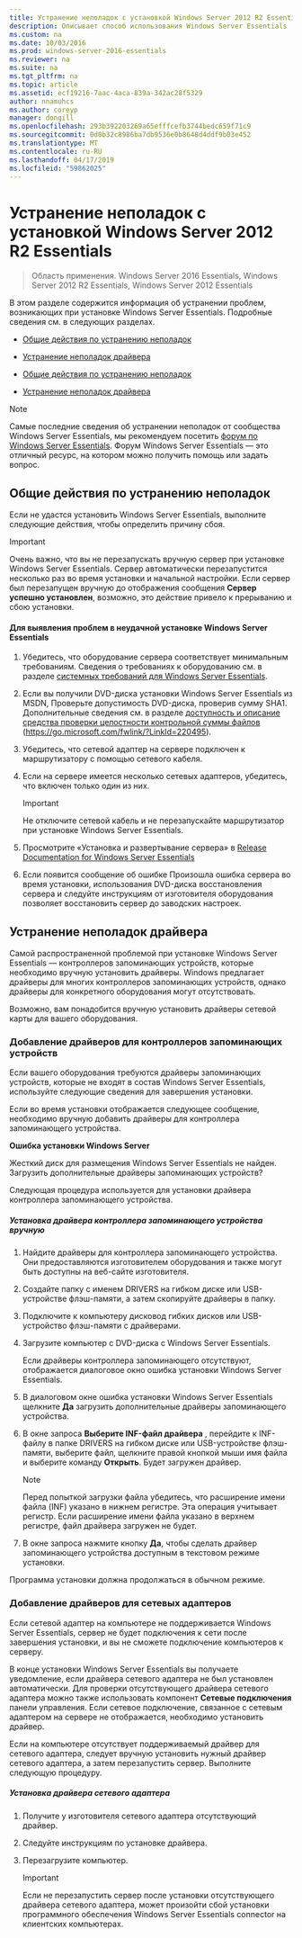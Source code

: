 ```yaml
---
title: Устранение неполадок с установкой Windows Server 2012 R2 Essentials
description: Описывает способ использования Windows Server Essentials
ms.custom: na
ms.date: 10/03/2016
ms.prod: windows-server-2016-essentials
ms.reviewer: na
ms.suite: na
ms.tgt_pltfrm: na
ms.topic: article
ms.assetid: ecf19216-7aac-4aca-839a-342ac28f5329
author: nnamuhcs
ms.author: coreyp
manager: dongill
ms.openlocfilehash: 293b392203269a65efffcefb3744bedc659f71c9
ms.sourcegitcommit: 0d0b32c8986ba7db9536e0b8648d4ddf9b03e452
ms.translationtype: MT
ms.contentlocale: ru-RU
ms.lasthandoff: 04/17/2019
ms.locfileid: "59862025"
---
```

# <a name="troubleshoot-windows-server-essentials-installation"></a>Устранение неполадок с установкой Windows Server 2012 R2 Essentials

>Область применения. Windows Server 2016 Essentials, Windows Server 2012 R2 Essentials, Windows Server 2012 Essentials

В этом разделе содержится информация об устранении проблем, возникающих при установке Windows Server Essentials. Подробные сведения см. в следующих разделах.  
  

-   [Общие действия по устранению неполадок](Troubleshoot-Windows-Server-Essentials-installation.md#BKMK_GeneralTroubleshootingSteps)  
  
-   [Устранение неполадок драйвера](Troubleshoot-Windows-Server-Essentials-installation.md#BKMK_TroubleshootDrivers)  

-   [Общие действия по устранению неполадок](Troubleshoot-Windows-Server-Essentials-installation.md#BKMK_GeneralTroubleshootingSteps)  
  
-   [Устранение неполадок драйвера](Troubleshoot-Windows-Server-Essentials-installation.md#BKMK_TroubleshootDrivers)  

  
> [!NOTE]
>  Самые последние сведения об устранении неполадок от сообщества Windows Server Essentials, мы рекомендуем посетить [форум по Windows Server Essentials](https://social.technet.microsoft.com/Forums/winserveressentials/threads). Форум Windows Server Essentials — это отличный ресурс, на котором можно получить помощь или задать вопрос.  
  
##  <a name="BKMK_GeneralTroubleshootingSteps"></a> Общие действия по устранению неполадок  
 Если не удастся установить Windows Server Essentials, выполните следующие действия, чтобы определить причину сбоя.  
  
> [!IMPORTANT]
>  Очень важно, что вы не перезапускать вручную сервер при установке Windows Server Essentials. Сервер автоматически перезапустится несколько раз во время установки и начальной настройки. Если сервер был перезапущен вручную до отображения сообщения **Сервер успешно установлен**, возможно, это действие привело к прерыванию и сбою установки.  
  
#### <a name="to-identify-issues-in-a-failed-installation-of-windows-server-essentials"></a>Для выявления проблем в неудачной установке Windows Server Essentials  
  
1.  Убедитесь, что оборудование сервера соответствует минимальным требованиям. Сведения о требованиях к оборудованию см. в разделе [системных требований для Windows Server Essentials](../get-started/system-requirements.md).  
  
2.  Если вы получили DVD-диска установки Windows Server Essentials из MSDN, Проверьте допустимость DVD-диска, проверив сумму SHA1. Дополнительные сведения см. в разделе [доступность и описание средства проверки целостности контрольной суммы файлов](https://go.microsoft.com/fwlink/?LinkId=220495) (https://go.microsoft.com/fwlink/?LinkId=220495).  
  
3.  Убедитесь, что сетевой адаптер на сервере подключен к маршрутизатору с помощью сетевого кабеля.  
  
4.  Если на сервере имеется несколько сетевых адаптеров, убедитесь, что включен только один из них.  
  
    > [!IMPORTANT]
    >  Не отключите сетевой кабель и не перезапускайте маршрутизатор при установке Windows Server Essentials.  
  
5.  Просмотрите «Установка и развертывание сервера» в [Release Documentation for Windows Server Essentials](../get-started/release-notes.md)  
  
6.  Если появится сообщение об ошибке Произошла ошибка сервера во время установки, использования DVD-диска восстановления сервера и следуйте инструкциям от изготовителя оборудования позволяет восстановить сервер до заводских настроек.  
  
##  <a name="BKMK_TroubleshootDrivers"></a> Устранение неполадок драйвера  
 Самой распространенной проблемой при установке Windows Server Essentials — контроллеров запоминающих устройств, которые необходимо вручную установить драйверы. Windows предлагает драйверы для многих контроллеров запоминающих устройств, однако драйверы для конкретного оборудования могут отсутствовать.  
  
 Возможно, вам понадобится вручную установить драйверы сетевой карты для вашего оборудования.  
  
###  <a name="BKMK_StorageDrivers"></a> Добавление драйверов для контроллеров запоминающих устройств  
 Если вашего оборудования требуются драйверы запоминающих устройств, которые не входят в состав Windows Server Essentials, используйте следующие сведения для завершения установки.  
  
 Если во время установки отображается следующее сообщение, необходимо вручную добавить драйверы для контроллера запоминающего устройства.  
  
 **Ошибка установки Windows Server**  
  
 Жесткий диск для размещения Windows Server Essentials не найден. Загрузить дополнительные драйверы запоминающих устройств?  
  
 Следующая процедура используется для установки драйвера контроллера запоминающего устройства.  
  
##### <a name="to-manually-install-a-storage-controller-driver"></a>Установка драйвера контроллера запоминающего устройства вручную  
  
1.  Найдите драйверы для контроллера запоминающего устройства. Они предоставляются изготовителем оборудования и также могут быть доступны на веб-сайте изготовителя.  
  
2.  Создайте папку с именем DRIVERS на гибком диске или USB-устройстве флэш-памяти, а затем скопируйте драйверы в папку.  
  
3.  Подключите к компьютеру дисковод гибких дисков или USB-устройство флэш-памяти с драйверами.  
  
4.  Загрузите компьютер с DVD-диска с Windows Server Essentials.  
  
     Если драйверы контроллера запоминающего отсутствуют, отображается диалоговое окно ошибка установки Windows Server Essentials.  
  
5.  В диалоговом окне ошибка установки Windows Server Essentials щелкните **Да** загрузить дополнительные драйверы запоминающего устройства.  
  
6.  В окне запроса **Выберите INF-файл драйвера** , перейдите к INF-файлу в папке DRIVERS на гибком диске или USB-устройстве флэш-памяти, выберите файл, щелкните правой кнопкой мыши имя файла и выберите команду **Открыть**. Будет загружен драйвер.  
  
    > [!NOTE]
    >  Перед попыткой загрузки файла убедитесь, что расширение имени файла (INF) указано в нижнем регистре. Эта операция учитывает регистр. Если расширение имени файла указано в верхнем регистре, файл драйвера загружен не будет.  
  
7.  В окне запроса нажмите кнопку **Да**, чтобы сделать драйвер запоминающего устройства доступным в текстовом режиме установки.  
  
 Программа установки должна продолжаться в обычном режиме.  
  
###  <a name="BKMK_AddingNICdrivers"></a> Добавление драйверов для сетевых адаптеров  
 Если сетевой адаптер на компьютере не поддерживается Windows Server Essentials, сервер не будет подключения к сети после завершения установки, и вы не сможете подключение компьютеров к серверу.  
  
 В конце установки Windows Server Essentials вы получаете уведомление, если драйвера сетевого адаптера не был установлен автоматически. Для проверки отсутствующего драйвера сетевого адаптера можно также использовать компонент **Сетевые подключения** панели управления. Если сетевое подключение, связанное с сетевым адаптером на сервере не отображается, необходимо установить драйвер.  
  
 Если на компьютере отсутствует поддерживаемый драйвер для сетевого адаптера, следует вручную установить нужный драйвер сетевого адаптера, а затем перезапустить сервер. Выполните следующую процедуру.  
  
##### <a name="to-install-a-network-adapter-driver"></a>Установка драйвера сетевого адаптера  
  
1.  Получите у изготовителя сетевого адаптера отсутствующий драйвер.  
  
2.  Следуйте инструкциям по установке драйвера.  
  
3.  Перезагрузите компьютер.  
  
    > [!IMPORTANT]
    >  Если не перезапустить сервер после установки отсутствующего драйвера сетевого адаптера, может произойти сбой установки программного обеспечения Windows Server Essentials connector на клиентских компьютерах.

